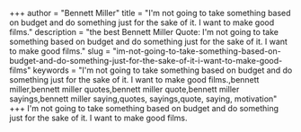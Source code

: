 +++
author = "Bennett Miller"
title = "I'm not going to take something based on budget and do something just for the sake of it. I want to make good films."
description = "the best Bennett Miller Quote: I'm not going to take something based on budget and do something just for the sake of it. I want to make good films."
slug = "im-not-going-to-take-something-based-on-budget-and-do-something-just-for-the-sake-of-it-i-want-to-make-good-films"
keywords = "I'm not going to take something based on budget and do something just for the sake of it. I want to make good films.,bennett miller,bennett miller quotes,bennett miller quote,bennett miller sayings,bennett miller saying,quotes, sayings,quote, saying, motivation"
+++
I'm not going to take something based on budget and do something just for the sake of it. I want to make good films.
